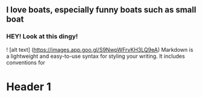 ## I love boats, especially funny boats such as small boat


### HEY! Look at this dingy!
! [alt text] (https://images.app.goo.gl/S9NwpWFrvKH3LQ9eA)
Markdown is a lightweight and easy-to-use syntax for styling your writing. It includes conventions for



# Header 1
